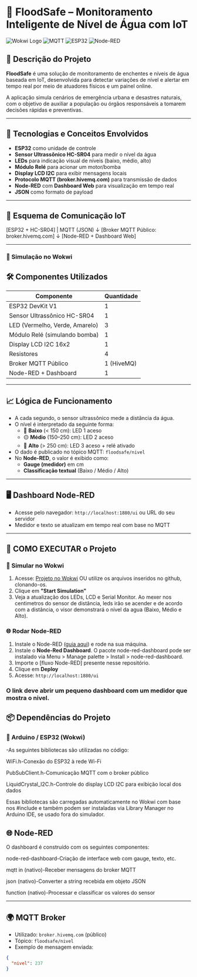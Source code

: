 # 🌊 FloodSafe – Monitoramento Inteligente de Nível de Água com IoT

![Wokwi Logo](https://img.shields.io/badge/Simulado%20no-Wokwi-green)
![MQTT](https://img.shields.io/badge/Protocolo-MQTT-blue)
![ESP32](https://img.shields.io/badge/Placa-ESP32-orange)
![Node-RED](https://img.shields.io/badge/Dashboard-Node--RED-red)

## 📌 Descrição do Projeto

**FloodSafe** é uma solução de monitoramento de enchentes e níveis de água baseada em IoT, desenvolvida para detectar variações de nível e alertar em tempo real por meio de atuadores físicos e um painel online.

A aplicação simula cenários de emergência urbana e desastres naturais, com o objetivo de auxiliar a população ou órgãos responsáveis a tomarem decisões rápidas e preventivas.

---

## 🧠 Tecnologias e Conceitos Envolvidos

- **ESP32** como unidade de controle
- **Sensor Ultrassônico HC-SR04** para medir o nível da água
- **LEDs** para indicação visual de níveis (baixo, médio, alto)
- **Módulo Relé** para acionar um motor/bomba
- **Display LCD I2C** para exibir mensagens locais
- **Protocolo MQTT (broker.hivemq.com)** para transmissão de dados
- **Node-RED** com **Dashboard Web** para visualização em tempo real
- **JSON** como formato de payload

---

## 📡 Esquema de Comunicação IoT

[ESP32 + HC-SR04]
|
MQTT (JSON)
↓
[Broker MQTT Público: broker.hivemq.com]
↓
[Node-RED + Dashboard Web]


---


### 🔌 Simulação no Wokwi

## 🛠️ Componentes Utilizados

| Componente                | Quantidade |
|--------------------------|------------|
| ESP32 DevKit V1          | 1          |
| Sensor Ultrassônico HC-SR04 | 1      |
| LED (Vermelho, Verde, Amarelo) | 3    |
| Módulo Relé (simulando bomba) | 1      |
| Display LCD I2C 16x2     | 1          |
| Resistores               | 4          |
| Broker MQTT Público      | 1 (HiveMQ) |
| Node-RED + Dashboard     | 1          |

---

## 📈 Lógica de Funcionamento

- A cada segundo, o sensor ultrassônico mede a distância da água.
- O nível é interpretado da seguinte forma:
  - 🔴 **Baixo** (< 150 cm): LED 1 aceso
  - 🟡 **Médio** (150–250 cm): LED 2 aceso
  - 🔵 **Alto** (> 250 cm): LED 3 aceso + relé ativado
- O dado é publicado no tópico MQTT: `floodsafe/nivel`
- No **Node-RED**, o valor é exibido como:
  - **Gauge (medidor)** em cm
  - **Classificação textual** (Baixo / Médio / Alto)

---

## 🖥️ Dashboard Node-RED

- Acesse pelo navegador: `http://localhost:1880/ui` ou URL do seu servidor
- Medidor e texto se atualizam em tempo real com base no MQTT

---

## 📁 COMO EXECUTAR o Projeto

### 🧪 Simular no Wokwi

1. Acesse: [Projeto no Wokwi](https://wokwi.com/projects/376408708887997441) OU utilize os arquivos inseridos no github, clonando-os.
2. Clique em **"Start Simulation"**
3. Veja a atualização dos LEDs, LCD e Serial Monitor. Ao mexer nos centimetros do sensor de distância, leds irão se acender e de acordo com a distância, o visor demonstrará o nível da agua (Baixo, Médio e Alto).

### 🌐 Rodar Node-RED

1. Instale o Node-RED ([guia aqui](https://nodered.org/docs/getting-started/)) e rode na sua máquina.
2. Instale o **Node-Red Dashboard**. O pacote node-red-dashboard pode ser instalado via Menu > Manage palette > Install > node-red-dashboard.
3. Importe o [fluxo Node-RED] presente nesse repositório.
4. Clique em **Deploy**
5. Acesse: `http://localhost:1880/ui`


### O link deve abrir um pequeno dashboard com um medidor que mostra o nivel.

## 📦 Dependências do Projeto
### 🔧 Arduino / ESP32 (Wokwi)

-As seguintes bibliotecas são utilizadas no código:


WiFi.h-Conexão do ESP32 à rede Wi-Fi


PubSubClient.h-Comunicação MQTT com o broker público


LiquidCrystal_I2C.h-Controle do display LCD I2C para exibição local dos dados



Essas bibliotecas são carregadas automaticamente no Wokwi com base nos #include e também podem ser instaladas via Library Manager no Arduino IDE, se usado fora do simulador.

## 🌐 Node-RED
O dashboard é construído com os seguintes componentes:


node-red-dashboard-Criação de interface web com gauge, texto, etc.


mqtt in (nativo)-Receber mensagens do broker MQTT


json (nativo)-Converter a string recebida em objeto JSON


function (nativo)-Processar e classificar os valores do sensor



---

## 🌍 MQTT Broker

- Utilizado: `broker.hivemq.com` (público)
- Tópico: `floodsafe/nivel`
- Exemplo de mensagem enviada:

```json
{
  "nivel": 237
}
